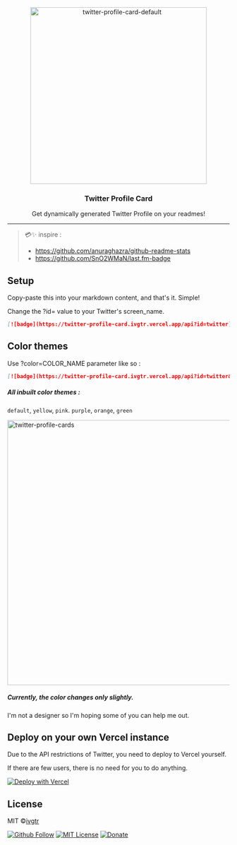 <div align="center">
  <img width="400" alt="twitter-profile-card-default" src="https://user-images.githubusercontent.com/43836584/105163007-b19b6b80-5b56-11eb-857e-e8b9072a42b6.png">
  <h3 align="center">Twitter Profile Card</h3>
  <p align="center">Get dynamically generated Twitter Profile on your readmes!</p>
</div>

---
> 💳✨ inspire : 
>- https://github.com/anuraghazra/github-readme-stats
>- https://github.com/SnO2WMaN/last.fm-badge


## Setup

Copy-paste this into your markdown content, and that's it. Simple!

Change the ?id= value to your Twitter's screen_name.

```md
[![badge](https://twitter-profile-card.ivgtr.vercel.app/api?id=twitter)](https://twitter.com/twitter)
```

## Color themes

Use ?color=COLOR_NAME parameter like so :

```md
[![badge](https://twitter-profile-card.ivgtr.vercel.app/api?id=twitter&color=pink)](https://twitter.com/twitter)
```

##### All inbuilt color themes :

`default`, `yellow`, `pink`. `purple`, `orange`, `green`

<img width="600" alt="twitter-profile-cards" src="https://user-images.githubusercontent.com/43836584/105163736-a39a1a80-5b57-11eb-88e8-533724038390.png">

##### Currently, the color changes only slightly.

I'm not a designer so I'm hoping some of you can help me out.

## Deploy on your own Vercel instance

Due to the API restrictions of Twitter, you need to deploy to Vercel yourself.

If there are few users, there is no need for you to do anything.

[![Deploy with Vercel](https://vercel.com/button)](https://vercel.com/new/git/external?repository-url=https://github.com/ivgtr/twitter-profile-card)

## License
MIT ©[ivgtr](https://github.com/ivgtr)

[![Github Follow](https://img.shields.io/github/followers/ivgtr?style=social)](https://github.com/ivgtr) [![MIT License](http://img.shields.io/badge/license-MIT-blue.svg?style=flat)](LICENSE) [![Donate](https://img.shields.io/badge/%EF%BC%84-support-green.svg?style=flat-square)](https://www.buymeacoffee.com/ivgtr)  
